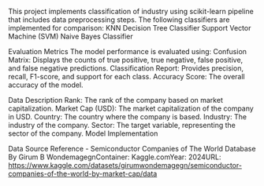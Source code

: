 This project implements classification of industry using scikit-learn pipeline that includes data preprocessing steps. The following classifiers are implemented for comparison:
KNN
Decision Tree Classifier
Support Vector Machine (SVM)
Naive Bayes Classifier

Evaluation Metrics
The model performance is evaluated using:
Confusion Matrix: Displays the counts of true positive, true negative, false positive, and false negative predictions.
Classification Report: Provides precision, recall, F1-score, and support for each class.
Accuracy Score: The overall accuracy of the model.

Data Description
Rank: The rank of the company based on market capitalization.
Market Cap (USD): The market capitalization of the company in USD.
Country: The country where the company is based.
Industry: The industry of the company.
Sector: The target variable, representing the sector of the company.
Model Implementation

Data Source Reference - Semiconductor Companies of The World Database
By Girum B WondemagegnContainer: Kaggle.comYear: 2024URL: https://www.kaggle.com/datasets/girumwondemagegn/semiconductor-companies-of-the-world-by-market-cap/data
